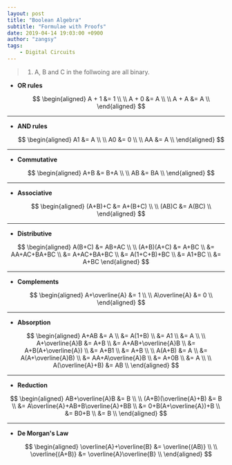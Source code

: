 ```yaml
---
layout: post
title: "Boolean Algebra"
subtitle: "Formulae with Proofs"
date: 2019-04-14 19:03:00 +0900
author: "zangsy"
tags:
    - Digital Circuits
---
```


> 1. A, B and C in the follwoing are all binary.
>



- **OR rules**
  
  
  $$
  \begin{aligned}
  A + 1 &= 1 \\ 
  \\
  A + 0 &= A \\ 
  \\
  A + A &= A \\
  \end{aligned}
  $$

---

- **AND rules**
  
  
  $$
  \begin{aligned} 
  A1 &= A \\ 
  \\
  A0 &= 0 \\ 
  \\
  AA &= A \\
  \end{aligned}
  $$

---

- **Commutative**
  
  
  $$
  \begin{aligned} 
  A+B &= B+A \\
  \\
  AB &= BA \\
  \end{aligned}
  $$

---

* **Associative**
  
  
  $$
  \begin{aligned} 
  (A+B)+C &= A+(B+C) \\
  \\
  (AB)C &= A(BC) \\
  \end{aligned}
  $$

---

* **Distributive**

  
$$
  \begin{aligned} 
A(B+C) &= AB+AC \\
  \\
  (A+B)(A+C) &= A+BC \\
  &= AA+AC+BA+BC \\ 
  &= A+AC+BA+BC \\ 
  &= A(1+C+B)+BC \\
  &= A1+BC \\ 
  &= A+BC
  \end{aligned}
$$

---

* **Complements**
  
  
  $$
  \begin{aligned}
  A+\overline{A} &= 1 \\
  \\
  A\overline{A} &= 0 \\
  \end{aligned}
  $$

---

* **Absorption**

  
$$
  \begin{aligned}
A+AB &= A \\
  &= A(1+B) \\
&= A1 \\
  &= A \\
\\
  A+\overline{A}B &= A+B \\
&= A+AB+\overline{A}B \\
  &= A+B(A+\overline{A}) \\
&= A+B1 \\
  &= A+B \\
  \\
  A(A+B) &= A \\
  &= A(A+\overline{A}B) \\
  &= AA+A\overline{A}B \\
  &= A+0B \\
  &= A \\
  \\
  A(\overline{A}+B) &= AB \\
  \end{aligned}
$$

---

* **Reduction**

  
$$
  \begin{aligned}
AB+\overline{A}B &= B \\
  \\
  (A+B)(\overline{A}+B) &= B \\
  &= A\overline{A}+AB+B\overline{A}+BB \\
  &= 0+B(A+\overline{A})+B \\
  &= B0+B \\
  &= B \\
  \end{aligned}
$$

---

* **De Morgan's Law**
  
  
  $$
  \begin{aligned}
  \overline{A}+\overline{B} &= \overline{(AB)} \\
  \\
  \overline{(A+B)} &= \overline{A}\overline{B} \\
  \end{aligned}
  $$
